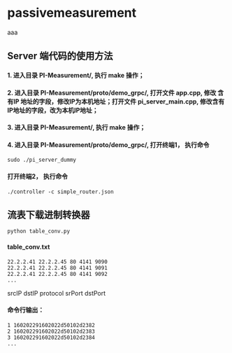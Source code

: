 # passivemeasurement
aaa
## Server 端代码的使用方法
#### 1. 进入目录 PI-Measurement/, 执行 make 操作；  
#### 2. 进入目录 PI-Measurement/proto/demo_grpc/, 打开文件 app.cpp, 修改 含有IP 地址的字段，修改IP为本机地址；打开文件 pi_server_main.cpp, 修改含有IP地址的字段，改为本机IP地址；

#### 3. 进入目录 PI-Measurement/, 执行 make 操作；     
#### 4. 进入目录 PI-Measurement/proto/demo_grpc/, 打开终端1， 执行命令  
```shell
sudo ./pi_server_dummy
```
#### 打开终端2， 执行命令  
```shell
./controller -c simple_router.json
```

## 流表下载进制转换器
```shell
python table_conv.py
```
#### table_conv.txt
```shell
22.2.2.41 22.2.2.45 80 4141 9090
22.2.2.41 22.2.2.45 80 4141 9091
22.2.2.41 22.2.2.45 80 4141 9092
...
```
srcIP dstIP protocol srPort dstPort
#### 命令行输出：
```shell
1 160202291602022d50102d2382
2 160202291602022d50102d2383
3 160202291602022d50102d2384
...
```
